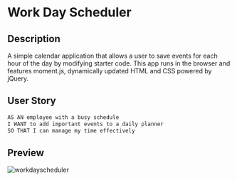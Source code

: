 
# Work Day Scheduler

## Description

A simple calendar application that allows a user to save events for each hour of the day by modifying starter code. This app runs in the browser and features moment.js, dynamically updated HTML and CSS powered by jQuery.



## User Story

```md
AS AN employee with a busy schedule
I WANT to add important events to a daily planner
SO THAT I can manage my time effectively
```

## Preview

![workdayscheduler](https://user-images.githubusercontent.com/112091298/205445310-f323cac8-49fc-4bb2-aedd-703039667bb4.PNG)
